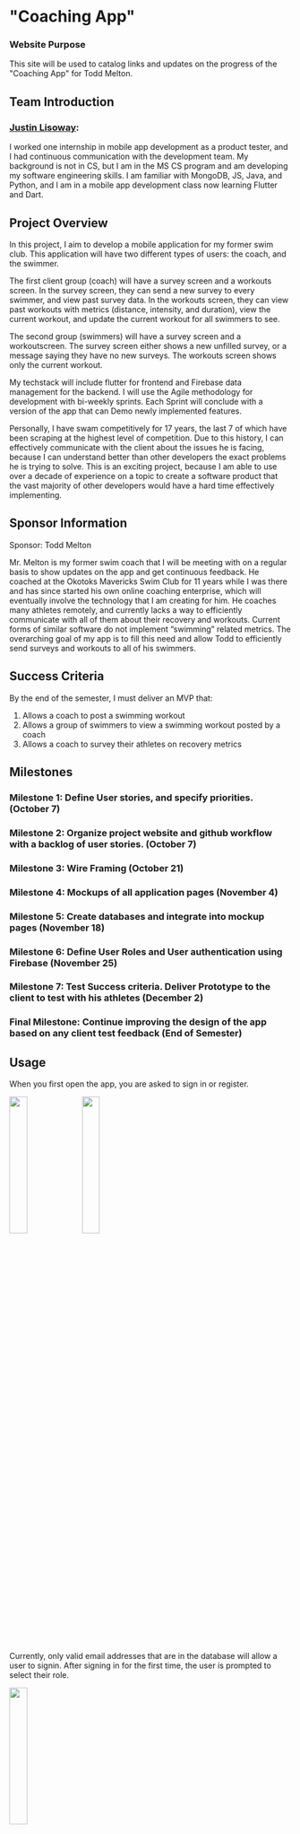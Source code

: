 # "Coaching App"

### Website Purpose
This site will be used to catalog links and updates on the progress of the "Coaching App" for Todd Melton.

## Team Introduction
### [Justin Lisoway](https://justinlisoway.github.io/):
I worked one internship in mobile app development as a product tester, and I had continuous communication with the development team. My background is not in CS, but I am in the MS CS program and am developing my software engineering skills. I am familiar with MongoDB, JS, Java, and Python, and I am in a mobile app development class now learning Flutter and Dart.

## Project Overview

In this project, I aim to develop a mobile application for my former swim club. This application will have two different types of users: the coach, and the swimmer.

The first client group (coach) will have a survey screen and a workouts screen. In the survey screen, they can send a new survey to every swimmer, and view past survey data. In the workouts screen, they can view past workouts with metrics (distance, intensity, and duration), view the current workout, and update the current workout for all swimmers to see.

The second group (swimmers) will have a survey screen and a workoutscreen. The survey screen either shows a new unfilled survey, or a message saying they have no new surveys. The workouts screen shows only the current workout.

My techstack will include flutter for frontend and Firebase data management for the backend. I will use the Agile methodology for development with bi-weekly sprints. Each Sprint will conclude with a version of the app that can Demo newly implemented features.

Personally, I have swam competitively for 17 years, the last 7 of which have been scraping at the highest level of competition. Due to this history, I can effectively communicate with the client about the issues he is facing, because I can understand better than other developers the exact problems he is trying to solve. This is an exciting project, because I am able to use over a decade of experience on a topic to create a software product that the vast majority of other developers would have a hard time effectively implementing.

## Sponsor Information

Sponsor: Todd Melton

Mr. Melton is my former swim coach that I will be meeting with on a regular basis to show updates on the app and get continuous feedback. He coached at the Okotoks Mavericks Swim Club for 11 years while I was there and has since started his own online coaching enterprise, which will eventually involve the technology that I am creating for him. He coaches many athletes remotely, and currently lacks a way to efficiently communicate with all of them about their recovery and workouts. Current forms of similar software do not implement “swimming” related metrics. The overarching goal of my app is to fill this need and allow Todd to efficiently send surveys and workouts to all of his swimmers.

## Success Criteria

By the end of the semester, I must deliver an MVP that:

1. Allows a coach to post a swimming workout
2. Allows a group of swimmers to view a swimming workout posted by a coach
3. Allows a coach to survey their athletes on recovery metrics

## Milestones

### Milestone 1: Define User stories, and specify priorities. (October 7)
### Milestone 2: Organize project website and github workflow with a backlog of user stories. (October 7)
### Milestone 3: Wire Framing (October 21)
### Milestone 4: Mockups of all application pages (November 4)
### Milestone 5: Create databases and integrate into mockup pages (November 18)
### Milestone 6: Define User Roles and User authentication using Firebase (November 25)
### Milestone 7: Test Success criteria. Deliver Prototype to the client to test with his athletes (December 2)
### Final Milestone: Continue improving the design of the app based on any client test feedback (End of Semester)

## Usage

When you first open the app, you are asked to sign in or register.

<img src="./screenshots/sign-in.png" width="25%">
<img src="./screenshots/register.png" width="25%">

Currently, only valid email addresses that are in the database will allow a user to signin. After signing in for the first time, the user is prompted to select their role.

<img src="./screenshots/select-role.png" width="25%">

After selection, they are taken to the respective version of the app. There is no way to change a user role in the app after its been initially selected. Upon each sign in thereafter, the user is automatically taken to their respective version of the app without asking for a user role.



Coach App:

Coaches are shown this home view with tabs for home, history, and settings.

<img src="./screenshots/coach-home.png" width="25%">

The new workout button shows a create workout screen.

<img src="./screenshots/create-workout.png" width="25%">

The new survey button shows a send survey screen.

<img src="./screenshots/send-survey.png" width="25%">

The history tab shows a page to view all historical workouts and survey data.

<img src="./screenshots/coach-history-workout.png" width="25%">

Clicking on a workout displays its details.

<img src="./screenshots/workout-preview.png" width="25%">

The survey history will show today's survey statistics and an option to see individual responses for each historical survey. This feature is not implemented yet as it requires intense integration with each database collection, and these collections are not yet complete.

<img src="./screenshots/survey-stats.png.png" width="25%">

The settings tab simply gives an option to change your name in the app and logout.

<img src="./screenshots/settings.png" width="25%">



Athlete App:

Athletes are shown this home view with tabs for workouts, survey, and settings.

<img src="./screenshots/athlete-current-workouts.png" width="25%">

Clicking on a workout shows its details, similar to a coaches preview shown above. These workouts can be dismissed by sliding them off the screen after completion. The gesture will update the user database to permanently delete the user's view of completed workouts.

<img src="./screenshots/slide-to-dismiss.png" width="25%">
<img src="./screenshots/athlete-current-workouts-2.png" width="25%">

The survey tab shows a screen to submit today's survey. If athlete's coach did not send a survey or if the athlete has already submitted the given survey, then a corresponding message will be shown instead of the option to submit.

<img src="./screenshots/athlete-current-survey.png" width="25%">

Finally, the settings page is identical for coaches and athletes at this point.


## Repository

[Newest Repository](https://github.com/Coaching-Software/app)

To run this code, clone the main branch of the repository to your local machine and invoke 'flutter run' on the app directory. You may also need to first install flutter and get dependencies (this can be done easily with intelliJ). Note: app is currently mocked-up to look best on the XCODE iOS iPhone 14 simulator.

## [Current Project Board](https://github.com/orgs/Coaching-Software/projects/1/views/1)
